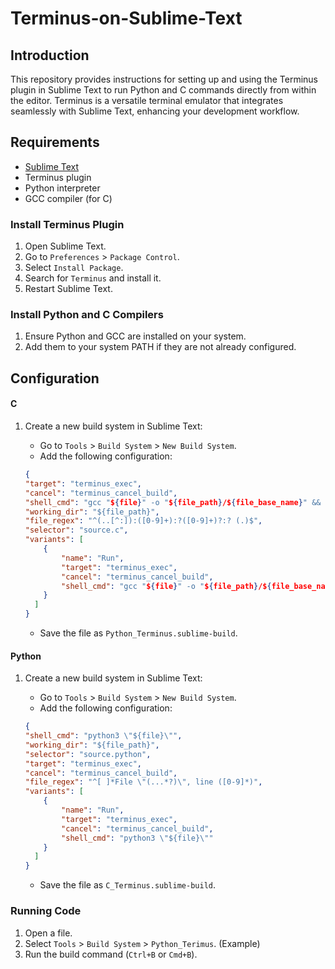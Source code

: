 # Terminus-on-Sublime-Text

## Introduction

This repository provides instructions for setting up and using the Terminus plugin in Sublime Text to run Python and C commands directly from within the editor. Terminus is a versatile terminal emulator that integrates seamlessly with Sublime Text, enhancing your development workflow.

## Requirements

- [Sublime Text](https://www.sublimetext.com/)
- Terminus plugin
- Python interpreter
- GCC compiler (for C)


### Install Terminus Plugin

1. Open Sublime Text.
2. Go to `Preferences` > `Package Control`.
3. Select `Install Package`.
4. Search for `Terminus` and install it.
5. Restart Sublime Text.

### Install Python and C Compilers

1. Ensure Python and GCC are installed on your system.
2. Add them to your system PATH if they are not already configured.

## Configuration

#### C

1. Create a new build system in Sublime Text:
   - Go to `Tools` > `Build System` > `New Build System`.
   - Add the following configuration:

    ```json
    {
    "target": "terminus_exec",
    "cancel": "terminus_cancel_build",
    "shell_cmd": "gcc "${file}" -o "${file_path}/${file_base_name}" && "${file_path}/${file_base_name}"",
    "working_dir": "${file_path}",
    "file_regex": "^(..[^:]):([0-9]+):?([0-9]+)?:? (.)$",
    "selector": "source.c",
    "variants": [
        {
            "name": "Run",
            "target": "terminus_exec",
            "cancel": "terminus_cancel_build",
            "shell_cmd": "gcc "${file}" -o "${file_path}/${file_base_name}" && "${file_path}/${file_base_name}""
        }
      ]
    } 

    ```

   - Save the file as `Python_Terminus.sublime-build`.

#### Python

1. Create a new build system in Sublime Text:
   - Go to `Tools` > `Build System` > `New Build System`.
   - Add the following configuration:

    ```json
    {
    "shell_cmd": "python3 \"${file}\"",
    "working_dir": "${file_path}",
    "selector": "source.python",
    "target": "terminus_exec",
    "cancel": "terminus_cancel_build",
    "file_regex": "^[ ]*File \"(...*?)\", line ([0-9]*)",
    "variants": [
        {
            "name": "Run",
            "target": "terminus_exec",
            "cancel": "terminus_cancel_build",
            "shell_cmd": "python3 \"${file}\""
        }
      ]
    }
    ```

   - Save the file as `C_Terminus.sublime-build`.


### Running Code

1. Open a file.
2. Select `Tools` > `Build System` > `Python_Terimus`. (Example)
3. Run the build command (`Ctrl+B` or `Cmd+B`).



